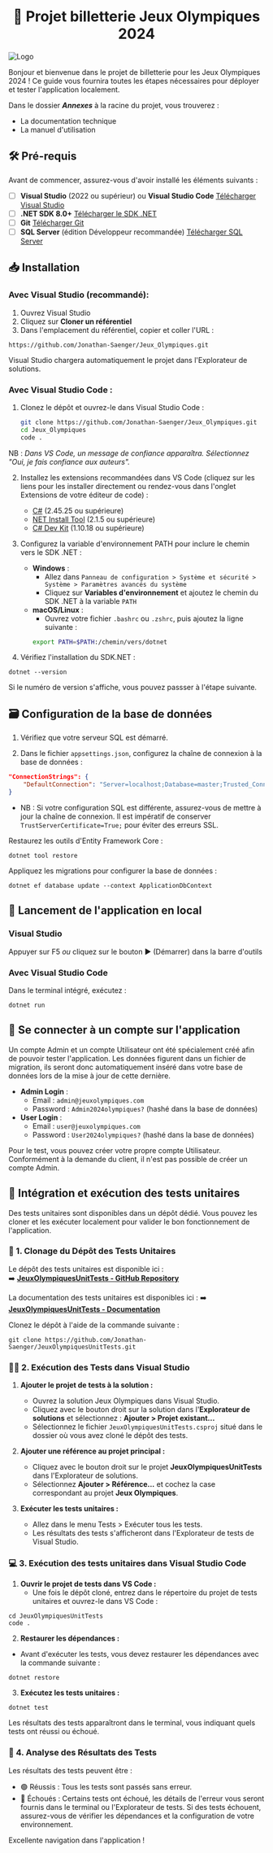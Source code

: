 ﻿<h1 align="center">🏅 Projet billetterie Jeux Olympiques 2024 </h1>

<img src="wwwroot/images/readme.png" alt="Logo"></p>


Bonjour et bienvenue dans le projet de billetterie pour les Jeux Olympiques 2024 ! Ce guide vous fournira toutes les 
étapes nécessaires pour déployer et tester l'application localement.

Dans le dossier ***Annexes*** à la racine du projet, vous trouverez : 
* La documentation technique 
* La manuel d'utilisation

<h2> 🛠 Pré-requis </h2>

Avant de commencer, assurez-vous d'avoir installé les éléments suivants :

- [ ] **Visual Studio** (2022 ou supérieur) ou **Visual Studio Code** [Télécharger Visual Studio](https://visualstudio.microsoft.com/fr/downloads/?cid=learn-onpage-download-cta)
- [ ] **.NET SDK 8.0+** [Télécharger le SDK .NET](https://dotnet.microsoft.com/en-us/download/dotnet/8.0)
- [ ] **Git** [Télécharger Git](https://git-scm.com/downloads)
- [ ] **SQL Server** (édition Développeur recommandée) [Télécharger SQL Server](https://www.microsoft.com/fr-fr/sql-server/sql-server-downloads)

<h2>📥 Installation  </h2>

<h3> Avec Visual Studio (recommandé): </h3>

1. Ouvrez Visual Studio
2. Cliquez sur <b>Cloner un référentiel</b>
3. Dans l'emplacement du référentiel, copier et coller l'URL :  

```
https://github.com/Jonathan-Saenger/Jeux_Olympiques.git
```

Visual Studio chargera automatiquement le projet dans l'Explorateur de solutions.

<h3> Avec Visual Studio Code : </h3>

1. Clonez le dépôt et ouvrez-le dans Visual Studio Code :
    ```bash
    git clone https://github.com/Jonathan-Saenger/Jeux_Olympiques.git
    cd Jeux_Olympiques
    code .
    ```

NB : <i> Dans VS Code, un message de confiance apparaîtra. Sélectionnez "Oui, je fais confiance aux auteurs". </i>

2. Installez les extensions recommandées dans VS Code (cliquez sur les liens pour les installer directement ou rendez-vous dans l'onglet Extensions de votre éditeur de code) :
   - [C#](https://marketplace.visualstudio.com/items?itemName=ms-dotnettools.csharp) (2.45.25 ou supérieure)
   - [NET Install Tool](https://marketplace.visualstudio.com/items?itemName=ms-dotnettools.vscode-dotnet-runtime) (2.1.5 ou supérieure)
   - [C# Dev Kit](https://marketplace.visualstudio.com/items?itemName=ms-dotnettools.csdevkit) (1.10.18 ou supérieure)

3. Configurez la variable d'environnement PATH pour inclure le chemin vers le SDK .NET :
   - **Windows** : 
     - Allez dans `Panneau de configuration > Système et sécurité > Système > Paramètres avancés du système`
     - Cliquez sur **Variables d'environnement** et ajoutez le chemin du SDK .NET à la variable `PATH`
   - **macOS/Linux** : 
     - Ouvrez votre fichier `.bashrc` ou `.zshrc`, puis ajoutez la ligne suivante :
     ```bash
     export PATH=$PATH:/chemin/vers/dotnet
     ```

4. Vérifiez l'installation du SDK.NET :
```
dotnet --version
```
Si le numéro de version s'affiche, vous pouvez passser à l'étape suivante.

<h2>🗃 Configuration de la base de données </h2>

1. Vérifiez que votre serveur SQL est démarré.

2. Dans le fichier `appsettings.json`, configurez la chaîne de connexion à la base de données :

```json
"ConnectionStrings": {
    "DefaultConnection": "Server=localhost;Database=master;Trusted_Connection=True;TrustServerCertificate=True;"
}
```
- NB : Si votre configuration SQL est différente, assurez-vous de mettre à jour la chaîne de connexion. Il est impératif de conserver `TrustServerCertificate=True;` pour éviter des erreurs SSL.


Restaurez les outils d'Entity Framework Core :
```
dotnet tool restore
```

Appliquez les migrations pour configurer la base de données : 
```
dotnet ef database update --context ApplicationDbContext
```

<h2> 🚀 Lancement de l'application en local </h2>

<h3> Visual Studio </h3>

Appuyer sur  F5  <i> ou </i> cliquez sur le bouton  ▶️ (Démarrer) dans la barre d'outils

<h3> Avec Visual Studio Code </h3>

Dans le terminal intégré, exécutez :
```
dotnet run 
```

<h2> 🔐  Se connecter à un compte sur l'application </h2>

<p> Un compte Admin et un compte Utilisateur ont été spécialement créé afin de pouvoir tester
l'application. Les données figurent dans un fichier de migration, ils seront donc automatiquement inséré
dans votre base de données lors de la mise à jour de cette dernière. </p>

 - **Admin Login** : 
     - Email : `admin@jeuxolympiques.com`
     - Password : `Admin2024olympiques?` (hashé dans la base de données)
 - **User Login** : 
     - Email : `user@jeuxolympiques.com`
     - Password : `User2024olympiques?` (hashé dans la base de données)

Pour le test, vous pouvez créer votre propre compte Utilisateur. Conformément à la demande du client, il n'est pas possible 
de créer un compte Admin. 

<h2>🧪 Intégration et exécution des tests unitaires</h2>

Des tests unitaires sont disponibles dans un dépôt dédié. Vous pouvez les cloner et les exécuter localement pour valider le bon fonctionnement de l'application.

### 📂 1. Clonage du Dépôt des Tests Unitaires
Le dépôt des tests unitaires est disponible ici :  
➡️ **[JeuxOlympiquesUnitTests - GitHub Repository](https://github.com/Jonathan-Saenger/JeuxOlympiquesUnitTests)**  

La documentation des tests unitaires est disponibles ici :
➡️ **[JeuxOlympiquesUnitTests - Documentation](https://jeuxolympiques-testsdocumentation.vercel.app/)**

Clonez le dépôt à l'aide de la commande suivante :

```
git clone https://github.com/Jonathan-Saenger/JeuxOlympiquesUnitTests.git
```

### 🧑‍💻 2. Exécution des Tests dans Visual Studio

1. <b> Ajouter le projet de tests à la solution :</b>
    - Ouvrez la solution Jeux Olympiques dans Visual Studio.
    - Cliquez avec le bouton droit sur la solution dans l'<b>Explorateur de solutions</b> et sélectionnez :
<b>Ajouter > Projet existant...</b>
    - Sélectionnez le fichier ```JeuxOlympiquesUnitTests.csproj``` situé dans le dossier où vous avez cloné le dépôt des tests.

2. <b>Ajouter une référence au projet principal :</b>
    - Cliquez avec le bouton droit sur le projet <b>JeuxOlympiquesUnitTests</b> dans l'Explorateur de solutions.
    - Sélectionnez <b>Ajouter > Référence...</b> et cochez la case correspondant au projet <b>Jeux Olympiques</b>.

3. <b>Exécuter les tests unitaires :</b>
    - Allez dans le menu Tests > Exécuter tous les tests.
    - Les résultats des tests s'afficheront dans l'Explorateur de tests de Visual Studio.


### 💻 3. Exécution des tests unitaires dans Visual Studio Code

1. <b>Ouvrir le projet de tests dans VS Code :</b>
    - Une fois le dépôt cloné, entrez dans le répertoire du projet de tests unitaires et ouvrez-le dans VS Code :

```
cd JeuxOlympiquesUnitTests
code .
```
  
2. <b> Restaurer les dépendances : </b>
- Avant d'exécuter les tests, vous devez restaurer les dépendances avec la commande suivante :
```
dotnet restore
```

3. <b> Exécutez les tests unitaires : </b>

```
dotnet test
```
Les résultats des tests apparaîtront dans le terminal, vous indiquant quels tests ont réussi ou échoué.

### 🎯 4. Analyse des Résultats des Tests
Les résultats des tests peuvent être :

- 🟢 Réussis : Tous les tests sont passés sans erreur.
- 🔴 Échoués : Certains tests ont échoué, les détails de l'erreur vous seront fournis dans le terminal ou l'Explorateur de tests.
Si des tests échouent, assurez-vous de vérifier les dépendances et la configuration de votre environnement.

Excellente navigation dans l'application !